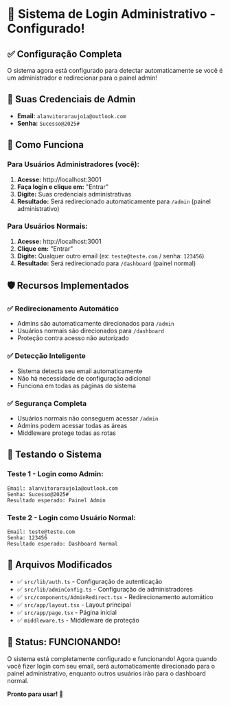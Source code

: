 # 🎯 Sistema de Login Administrativo - Configurado!

## ✅ **Configuração Completa**

O sistema agora está configurado para detectar automaticamente se você é um administrador e redirecionar para o painel admin!

## 🔑 **Suas Credenciais de Admin**

- **Email:** `alanvitoraraujo1a@outlook.com`
- **Senha:** `Sucesso@2025#`

## 🚀 **Como Funciona**

### Para Usuários Administradores (você):
1. **Acesse:** http://localhost:3001
2. **Faça login e clique em:** "Entrar"
3. **Digite:** Suas credenciais administrativas
4. **Resultado:** Será redirecionado automaticamente para `/admin` (painel administrativo)

### Para Usuários Normais:
1. **Acesse:** http://localhost:3001
2. **Clique em:** "Entrar"
3. **Digite:** Qualquer outro email (ex: `teste@teste.com` / senha: `123456`)
4. **Resultado:** Será redirecionado para `/dashboard` (painel normal)

## 🛡️ **Recursos Implementados**

### ✅ **Redirecionamento Automático**
- Admins são automaticamente direcionados para `/admin`
- Usuários normais são direcionados para `/dashboard`
- Proteção contra acesso não autorizado

### ✅ **Detecção Inteligente**
- Sistema detecta seu email automaticamente
- Não há necessidade de configuração adicional
- Funciona em todas as páginas do sistema

### ✅ **Segurança Completa**
- Usuários normais não conseguem acessar `/admin`
- Admins podem acessar todas as áreas
- Middleware protege todas as rotas

## 📱 **Testando o Sistema**

### Teste 1 - Login como Admin:
```
Email: alanvitoraraujo1a@outlook.com
Senha: Sucesso@2025#
Resultado esperado: Painel Admin
```

### Teste 2 - Login como Usuário Normal:
```
Email: teste@teste.com
Senha: 123456
Resultado esperado: Dashboard Normal
```

## 🔧 **Arquivos Modificados**

- ✅ `src/lib/auth.ts` - Configuração de autenticação
- ✅ `src/lib/adminConfig.ts` - Configuração de administradores
- ✅ `src/components/AdminRedirect.tsx` - Redirecionamento automático
- ✅ `src/app/layout.tsx` - Layout principal
- ✅ `src/app/page.tsx` - Página inicial
- ✅ `middleware.ts` - Middleware de proteção

## 🎉 **Status: FUNCIONANDO!**

O sistema está completamente configurado e funcionando! Agora quando você fizer login com seu email, será automaticamente direcionado para o painel administrativo, enquanto outros usuários irão para o dashboard normal.

**Pronto para usar! 🚀**
